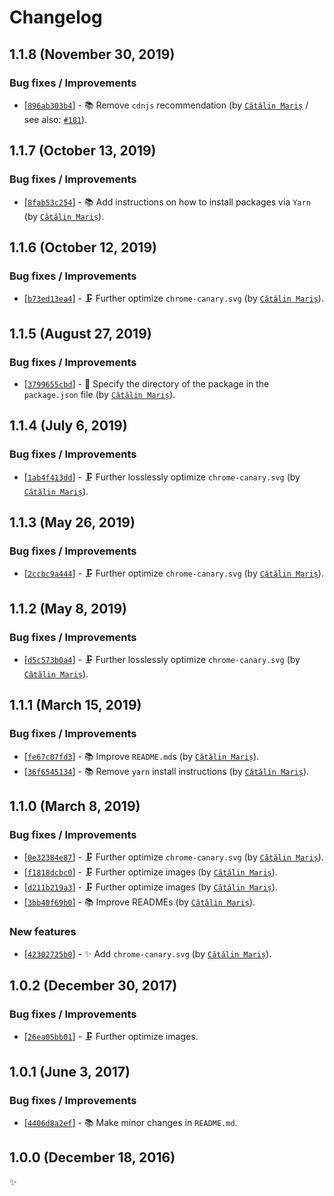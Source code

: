 <!-- markdownlint-disable line-length -->

Changelog
=========

1.1.8 (November 30, 2019)
-------------------------

### Bug fixes / Improvements

* [[`896ab303b4`](https://github.com/alrra/browser-logos/commit/896ab303b43decd25c518ea5dc0081e6974d344a)] - 📚 Remove `cdnjs` recommendation (by [`Cătălin Mariș`](https://github.com/alrra) / see also: [`#181`](https://github.com/alrra/browser-logos/issues/181)).

1.1.7 (October 13, 2019)
------------------------

### Bug fixes / Improvements

* [[`8fab53c254`](https://github.com/alrra/browser-logos/commit/8fab53c2544fe45642f4b330f21c426a07c63367)] - 📚 Add instructions on how to install packages via `Yarn` (by [`Cătălin Mariș`](https://github.com/alrra)).

1.1.6 (October 12, 2019)
------------------------

### Bug fixes / Improvements

* [[`b73ed13ea4`](https://github.com/alrra/browser-logos/commit/b73ed13ea4df7184c5d65d4caad8143ffcb227a4)] - 🗜 Further optimize `chrome-canary.svg` (by [`Cătălin Mariș`](https://github.com/alrra)).

1.1.5 (August 27, 2019)
-----------------------

### Bug fixes / Improvements

* [[`3799655cbd`](https://github.com/alrra/browser-logos/commit/3799655cbde62ea2de2a8a2b12a6123edae087b1)] - 🔧 Specify the directory of the package in the `package.json` file (by [`Cătălin Mariș`](https://github.com/alrra)).

1.1.4 (July 6, 2019)
--------------------

### Bug fixes / Improvements

* [[`1ab4f413dd`](https://github.com/alrra/browser-logos/commit/1ab4f413ddbdf3d1582cbcfbc84907ce451ded47)] - 🗜 Further losslessly optimize `chrome-canary.svg` (by [`Cătălin Mariș`](https://github.com/alrra)).

1.1.3 (May 26, 2019)
--------------------

### Bug fixes / Improvements

* [[`2ccbc9a444`](https://github.com/alrra/browser-logos/commit/2ccbc9a444237abe3752949c744f9b79504f12be)] - 🗜️ Further optimize `chrome-canary.svg` (by [`Cătălin Mariș`](https://github.com/alrra)).

1.1.2 (May 8, 2019)
-------------------

### Bug fixes / Improvements

* [[`d5c573b0a4`](https://github.com/alrra/browser-logos/commit/d5c573b0a46d85ef4fc3757b3863551e0e0c4d89)] - 🗜️ Further losslessly optimize `chrome-canary.svg` (by [`Cătălin Mariș`](https://github.com/alrra)).

1.1.1 (March 15, 2019)
----------------------

### Bug fixes / Improvements

* [[`fe67c07fd3`](https://github.com/alrra/browser-logos/commit/fe67c07fd39322ac5378f63f9f9d50422d7658b7)] - 📚 Improve `README.md`s (by [`Cătălin Mariș`](https://github.com/alrra)).
* [[`36f6545134`](https://github.com/alrra/browser-logos/commit/36f65451346e2a5b4cb711b73665bafcd9ddacda)] - 📚 Remove `yarn` install instructions (by [`Cătălin Mariș`](https://github.com/alrra)).

1.1.0 (March 8, 2019)
---------------------

### Bug fixes / Improvements

* [[`0e32384e87`](https://github.com/alrra/browser-logos/commit/0e32384e87a61a50011c19e50c19cfdcd67bf60d)] - 🗜️ Further optimize `chrome-canary.svg` (by [`Cătălin Mariș`](https://github.com/alrra)).
* [[`f1818dcbc0`](https://github.com/alrra/browser-logos/commit/f1818dcbc0fe9f2482d697a77a5c7e4a7334b3d2)] - 🗜️ Further optimize images (by [`Cătălin Mariș`](https://github.com/alrra)).
* [[`d211b219a3`](https://github.com/alrra/browser-logos/commit/d211b219a3952704773ba38108ef5b6212f21aab)] - 🗜️ Further optimize images (by [`Cătălin Mariș`](https://github.com/alrra)).
* [[`3bb40f69b0`](https://github.com/alrra/browser-logos/commit/3bb40f69b0cce0795655e43d42f802b8f9393cc0)] - 📚 Improve READMEs (by [`Cătălin Mariș`](https://github.com/alrra)).

### New features

* [[`42302725b0`](https://github.com/alrra/browser-logos/commit/42302725b093568afb12739c975b25b3cbbdaf4b)] - ✨ Add `chrome-canary.svg` (by [`Cătălin Mariș`](https://github.com/alrra)).

1.0.2 (December 30, 2017)
-------------------------

### Bug fixes / Improvements

* [[`26ea05bb01`](https://github.com/alrra/browser-logos/commit/26ea05bb012377c3306c511294be0fcb655aaa6b)] - 🗜 Further optimize images.

1.0.1 (June 3, 2017)
--------------------

### Bug fixes / Improvements

* [[`4406d8a2ef`](https://github.com/alrra/browser-logos/commit/4406d8a2ef0f9cf1fd91cf1c9b438b2096a51bba)] - 📚 Make minor changes in `README.md`.

1.0.0 (December 18, 2016)
-------------------------

✨
